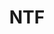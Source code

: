 ---
layout: tag-list
type: tag
title: NTF
slug: NTF
category: Tag
sidebar: false
description: >
    Server Side Template Injection.
---